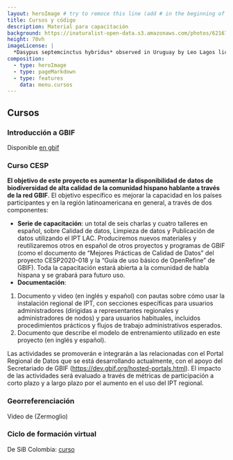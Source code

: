 ```yaml
---
layout: heroImage # try to remoce this line (add # in the beginning of the line to make it a comment) - then the layout will change, but the content remain the same
title: Cursos y código
description: Material para capacitación
background: https://inaturalist-open-data.s3.amazonaws.com/photos/62167586/original.jpg
height: 70vh
imageLicense: |
  *Dasypus septemcinctus hybridus* observed in Uruguay by Leo Lagos licensed under [CC BY](http://creativecommons.org/licenses/by/4.0/) via [iNaturalist](https://www.gbif.org/occurrence/2576425108)
composition:
  - type: heroImage
  - type: pageMarkdown
  - type: features
    data: menu.cursos
---
```


## Cursos

### Introducción a GBIF
Disponible [en gbif](https://docs.gbif.org/course-introduction-to-gbif/es/)

### Curso CESP
**El objetivo de este proyecto es aumentar la disponibilidad de datos de biodiversidad de alta calidad de la comunidad hispano hablante a través de la red GBIF**. El objetivo específico es mejorar la capacidad en los países participantes y en la región latinoamericana en general, a través de dos componentes:

  - **Serie de capacitación**: un total de seis charlas y cuatro talleres en español, sobre Calidad de datos, Limpieza de datos y Publicación de datos utilizando el IPT LAC. Produciremos nuevos materiales y reutilizaremos otros en español de otros proyectos y programas de GBIF (como el documento de “Mejores Prácticas de Calidad de Datos” del proyecto CESP2020-018 y la “Guía de uso básico de OpenRefine” de GBIF). Toda la capacitación estará abierta a la comunidad de habla hispana y se grabará para futuro uso.
  - **Documentación**:  
  1. Documento y video (en inglés y español) con pautas sobre cómo usar la instalación regional de IPT, con secciones específicas para usuarios administradores (dirigidas a representantes regionales y administradores de nodos) y para usuarios habituales, incluidos procedimientos prácticos y flujos de trabajo administrativos esperados.  
  2. Documento que describe el modelo de entrenamiento utilizado en este proyecto (en inglés y español).

Las actividades se promoverán e integrarán a las relacionadas con el Portal Regional de Datos que se está desarrollando actualmente, con el apoyo del Secretariado de GBIF (https://dev.gbif.org/hosted-portals.html). El impacto de las actividades será evaluado a través de métricas de participación a corto plazo y a largo plazo por el aumento en el uso del IPT regional.

### Georreferenciación
Video de (Zermoglio)

### Ciclo de formación virtual
De SiB Colombia: [curso](https://biodiversidad.co/formacion/laboratorios/)
